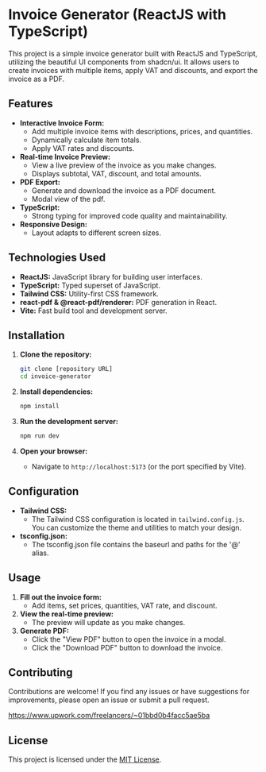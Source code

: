 # Invoice Generator (ReactJS with TypeScript)

This project is a simple invoice generator built with ReactJS and TypeScript, utilizing the beautiful UI components from shadcn/ui. It allows users to create invoices with multiple items, apply VAT and discounts, and export the invoice as a PDF.

## Features

* **Interactive Invoice Form:**
    * Add multiple invoice items with descriptions, prices, and quantities.
    * Dynamically calculate item totals.
    * Apply VAT rates and discounts.
* **Real-time Invoice Preview:**
    * View a live preview of the invoice as you make changes.
    * Displays subtotal, VAT, discount, and total amounts.
* **PDF Export:**
    * Generate and download the invoice as a PDF document.
    * Modal view of the pdf.
* **TypeScript:**
    * Strong typing for improved code quality and maintainability.
* **Responsive Design:**
    * Layout adapts to different screen sizes.

## Technologies Used

* **ReactJS:** JavaScript library for building user interfaces.
* **TypeScript:** Typed superset of JavaScript.
* **Tailwind CSS:** Utility-first CSS framework.
* **react-pdf & @react-pdf/renderer:** PDF generation in React.
* **Vite:** Fast build tool and development server.

## Installation

1.  **Clone the repository:**

    ```bash
    git clone [repository URL]
    cd invoice-generator
    ```

2.  **Install dependencies:**

    ```bash
    npm install
    ```

3.  **Run the development server:**

    ```bash
    npm run dev
    ```

4.  **Open your browser:**

    * Navigate to `http://localhost:5173` (or the port specified by Vite).

## Configuration

* **Tailwind CSS:**
    * The Tailwind CSS configuration is located in `tailwind.config.js`. You can customize the theme and utilities to match your design.
* **tsconfig.json:**
    * The tsconfig.json file contains the baseurl and paths for the '@' alias.

## Usage

1.  **Fill out the invoice form:**
    * Add items, set prices, quantities, VAT rate, and discount.
2.  **View the real-time preview:**
    * The preview will update as you make changes.
3.  **Generate PDF:**
    * Click the "View PDF" button to open the invoice in a modal.
    * Click the "Download PDF" button to download the invoice.

## Contributing

Contributions are welcome! If you find any issues or have suggestions for improvements, please open an issue or submit a pull request.

https://www.upwork.com/freelancers/~01bbd0b4facc5ae5ba


## License

This project is licensed under the [MIT License](LICENSE).
